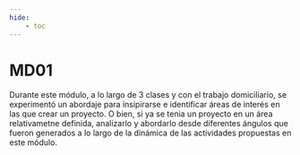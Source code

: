 ```yaml
---
hide:
    - toc
---
```


# MD01

Durante este módulo, a lo largo de 3 clases y con el trabajo domiciliario, se experimentó un abordaje para insipirarse e identificar áreas de interés en las que crear un proyecto. O bien, si ya se tenia un proyecto en un área relativametne definida, analizarlo y abordarlo desde diferentes ángulos que fueron generados a lo largo de la dinámica de las actividades propuestas en este módulo. 

